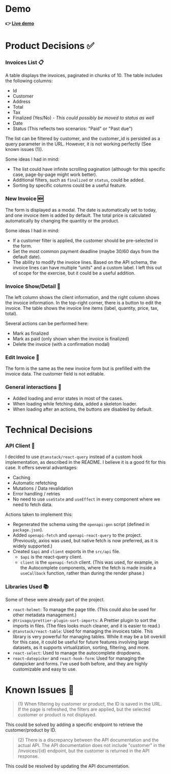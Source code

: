 # Demo

**👉 [Live demo](https://ruben-test-front.vercel.app/)**

# Product Decisions ✅

### Invoices List 📋

A table displays the invoices, paginated in chunks of 10. The table includes the following columns:

- Id
- Customer
- Address
- Total
- Tax
- Finalized (Yes/No) - _This could possibly be moved to status as well_
- Date
- Status (This reflects two scenarios: "Paid" or "Past due")

The list can be filtered by customer, and the customer_id is persisted as a query parameter in the URL. However, it is not working perfectly (See known issues (1)).

Some ideas I had in mind:
- The list could have infinite scrolling pagination (although for this specific case, page-by-page might work better).
- Additional filters, such as `finalized` or `status`, could be added.
- Sorting by specific columns could be a useful feature.

### New Invoice 🆕

The form is displayed as a modal. The date is automatically set to today, and one invoice item is added by default. The total price is calculated automatically by changing the quantity or the product.

Some ideas I had in mind:
- If a customer filter is applied, the customer should be pre-selected in the form.
- Set the most common payment deadline (maybe 30/60 days from the default date).
- The ability to modify the invoice lines. Based on the API schema, the invoice lines can have multiple "units" and a custom label. I left this out of scope for the exercise, but it could be a useful addition.

### Invoice Show/Detail 👀

The left column shows the client information, and the right column shows the invoice information. In the top-right corner, there is a button to edit the invoice. The table shows the invoice line items (label, quantity, price, tax, total).

Several actions can be performed here:
- Mark as finalized
- Mark as paid (only shown when the invoice is finalized)
- Delete the invoice (with a confirmation modal)

### Edit Invoice 📝

The form is the same as the new invoice form but is prefilled with the invoice data. The customer field is not editable.

### General interactions 🔄

- Added loading and error states in most of the cases.
- When loading while fetching data, added a skeleton loader.
- When loading after an actions, the buttons are disabled by default.

# Technical Decisions

### API Client 📡

I decided to use `@tanstack/react-query` instead of a custom hook implementation, as described in the README. I believe it is a good fit for this case. It offers several advantages:

- Caching
- Automatic refetching
- Mutations / Data revalidation
- Error handling / retries
- No need to use `useState` and `useEffect` in every component where we need to fetch data.

Actions taken to implement this:
- Regenerated the schema using the `openapi:gen` script (defined in `package.json`).
- Added `openapi-fetch` and `openapi-react-query` to the project. (Previously, axios was used, but native fetch is now preferred, as it is widely supported.)
- Created `$api` and `client` exports in the `src/api` file.
    - `$api` is the react-query client.
    - `client` is the `openapi-fetch` client. (This was used, for example, in the Autocomplete components, where the fetch is made inside a `useCallback` function, rather than during the render phase.)

### Libraries Used 📚

Some of these were already part of the project.

- `react-helmet`: To manage the page title. (This could also be used for other metadata management.)
- `@trivago/prettier-plugin-sort-imports`: A Prettier plugin to sort the imports in files. (The files looks much cleaner, and it is easier to read.)
- `@tanstack/react-table`: Used for managing the invoices table. This library is very powerful for managing tables. While it may be a bit overkill for this case, it could be useful for future features involving large datasets, as it supports virtualization, sorting, filtering, and more.
- `react-select`: Used to manage the autocomplete dropdowns.
- `react-datepicker` and `react-hook-form`: Used for managing the datepicker and forms. I’ve used both before, and they are highly customizable and easy to use.

# Known Issues 🚨

> (1) When filtering by customer or product, the ID is saved in the URL. If the page is refreshed, the filters are applied, but the selected customer or product is not displayed.

This could be solved by adding a specific endpoint to retrieve the customer/product by ID.

> (2) There is a discrepancy between the API documentation and the actual API. The API documentation does not include "customer" in the /invoices/{id} endpoint, but the customer is returned in the API response.

This could be resolved by updating the API documentation.
